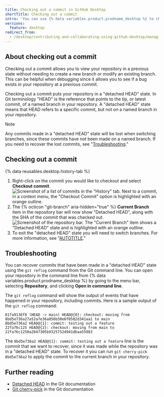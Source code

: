```yaml
---
title: Checking out a commit in GitHub Desktop
shortTitle: Checking out a commit
intro: 'You can use {% data variables.product.prodname_desktop %} to checkout a previous commit in your repository.'
versions:
  feature: desktop
redirect_from:
  - /desktop/contributing-and-collaborating-using-github-desktop/managing-commits/checking-out-a-commit-in-github-desktop
---
```


## About checking out a commit

Checking out a commit allows you to view your repository in a previous state without needing to create a new branch or modify an existing branch. This can be helpful when debugging since it allows you to see if a bug exists in your repository at a previous commit.

Checking out a commit puts your repository in a "detached HEAD" state. In Git terminology "HEAD" is the reference that points to the tip, or latest commit, of a named branch in your repository. A "detached HEAD" state means that HEAD refers to a specific commit, but not on a named branch in your repository.

> [!NOTE]
> Any commits made in a "detached HEAD" state will be lost when switching branches, since these commits have not been made on a named branch. If you need to recover the lost commits, see "[Troubleshooting](#troubleshooting)."

## Checking out a commit

{% data reusables.desktop.history-tab %}
1. Right-click on the commit you would like to checkout and select **Checkout commit**.
    ![Screenshot of a list of commits in the "History" tab. Next to a commit, in a context menu, the "Checkout Commit" option is highlighted with an orange outline.](/assets/images/help/desktop/checkout-commit.png)
1. The {% octicon "git-branch" aria-hidden="true" %} **Current Branch** item in the repository bar will now show "Detached HEAD", along with the SHA of the commit that was checked out.
    ![Screenshot of the repository bar. The "Current Branch" item shows a "Detached HEAD" state and is highlighted with an orange outline.](/assets/images/help/desktop/branch-item.png)
1. To exit the "detached HEAD" state you will need to switch branches. For more information, see "[AUTOTITLE](/desktop/making-changes-in-a-branch/managing-branches-in-github-desktop#switching-between-branches)."

## Troubleshooting

You can recover commits that have been made in a "detached HEAD" state using the `git reflog` command from the Git command line. You can open your repository in the command line from {% data variables.product.prodname_desktop %} by going to the menu bar, selecting **Repository**, and clicking **Open in command line**.

The `git reflog` command will show the output of events that have happened in your repository, including commits. Here is a sample output of the `git reflog` command:

```shell
81fa9136f8 (HEAD -> main) HEAD@{0}: checkout: moving from 8bd5e736a27a52a7e36a856b30e6f0582d341aa1 to main
8bd5e736a2 HEAD@{1}: commit: testing out a feature
22fa76c125 HEAD@{2}: checkout: moving from main to 22fa76c1250a2847305b9325752d941dbaa55983
```

The `8bd5e736a2 HEAD@{1}: commit: testing out a feature` line is the commit that we want to recover, since it was made while the repository was in a "detached HEAD" state. To recover it you can run `git cherry-pick 8bd5e736a2` to apply the commit to the current branch in your repository.

## Further reading

* [Detached HEAD](https://git-scm.com/docs/git-checkout#_detached_head) in the Git documentation
* [Git cherry-pick](https://git-scm.com/docs/git-cherry-pick) in the Git documentation

